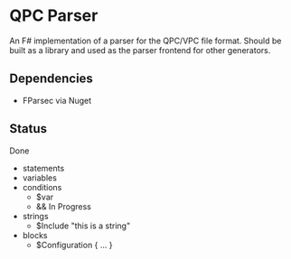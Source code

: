 # QPC Parser

An F# implementation of a parser for the QPC/VPC file format. Should
be built as a library and used as the parser frontend for other generators.

## Dependencies

- FParsec via Nuget

## Status

Done
- statements
- variables
- conditions
    - $var
    - &&
In Progress
- strings
    - $Include "this is a string"
- blocks
    - $Configuration { ... }
